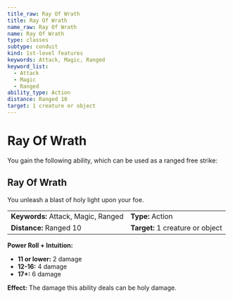 ```yaml
---
title_raw: Ray Of Wrath
title: Ray Of Wrath
name_raw: Ray Of Wrath
name: Ray Of Wrath
type: classes
subtype: conduit
kind: 1st-level features
keywords: Attack, Magic, Ranged
keyword_list:
  - Attack
  - Magic
  - Ranged
ability_type: Action
distance: Ranged 10
target: 1 creature or object
---
```


# Ray Of Wrath

You gain the following ability, which can be used as a ranged free strike:

## Ray Of Wrath

You unleash a blast of holy light upon your foe.

|                                     |                                  |
| :---------------------------------- | :------------------------------- |
| **Keywords:** Attack, Magic, Ranged | **Type:** Action                 |
| **Distance:** Ranged 10             | **Target:** 1 creature or object |

**Power Roll + Intuition:**

- **11 or lower:** 2 damage
- **12-16:** 4 damage
- **17+:** 6 damage

**Effect:** The damage this ability deals can be holy damage.
